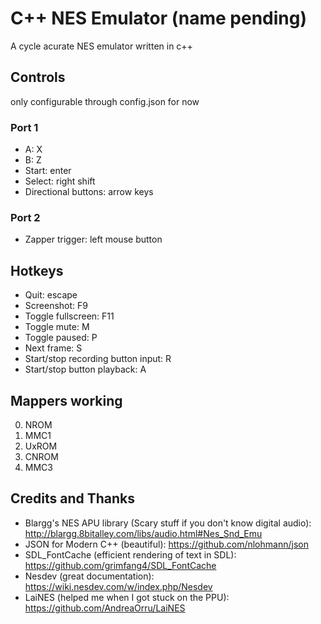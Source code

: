 # C++ NES Emulator (name pending)

A cycle acurate NES emulator written in c++

## Controls
only configurable through config.json for now

### Port 1
* A: X
* B: Z
* Start: enter
* Select: right shift
* Directional buttons: arrow keys

### Port 2
* Zapper trigger: left mouse button

## Hotkeys
* Quit: escape
* Screenshot: F9
* Toggle fullscreen: F11
* Toggle mute: M
* Toggle paused: P
* Next frame: S
* Start/stop recording button input: R
* Start/stop button playback: A

## Mappers working
0. NROM
1. MMC1
2. UxROM
3. CNROM
4. MMC3

## Credits and Thanks
* Blargg's NES APU library (Scary stuff if you don't know digital audio): http://blargg.8bitalley.com/libs/audio.html#Nes_Snd_Emu
* JSON for Modern C++ (beautiful): https://github.com/nlohmann/json
* SDL_FontCache (efficient rendering of text in SDL): https://github.com/grimfang4/SDL_FontCache
* Nesdev (great documentation): https://wiki.nesdev.com/w/index.php/Nesdev
* LaiNES (helped me when I got stuck on the PPU): https://github.com/AndreaOrru/LaiNES
